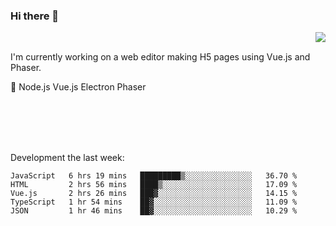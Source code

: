 ### Hi there 👋

<img align="right" src="https://github-readme-stats.vercel.app/api?username=jasonpanggo"/>

<br>
<p align="left">
I'm currently working on a web editor making H5 pages using Vue.js and Phaser.
</p>
<p align="left">
📖 Node.js Vue.js Electron Phaser
</p>
<br>
<br>
<br>
<br>

Development the last week:
<!--START_SECTION:waka-->
```text
JavaScript   6 hrs 19 mins   █████████▒░░░░░░░░░░░░░░░   36.70 % 
HTML         2 hrs 56 mins   ████▒░░░░░░░░░░░░░░░░░░░░   17.09 % 
Vue.js       2 hrs 26 mins   ███▓░░░░░░░░░░░░░░░░░░░░░   14.15 % 
TypeScript   1 hr 54 mins    ██▓░░░░░░░░░░░░░░░░░░░░░░   11.09 % 
JSON         1 hr 46 mins    ██▓░░░░░░░░░░░░░░░░░░░░░░   10.29 % 
```
<!--END_SECTION:waka-->

<!--
**JASONPANGGO/jasonpanggo** is a ✨ _special_ ✨ repository because its `README.md` (this file) appears on your GitHub profile.

Here are some ideas to get you started:

- 🔭 I’m currently working on ...
- 🌱 I’m currently learning ...
- 👯 I’m looking to collaborate on ...
- 🤔 I’m looking for help with ...
- 💬 Ask me about ...
- 📫 How to reach me: ...
- 😄 Pronouns: ...
- ⚡ Fun fact: ...
-->
